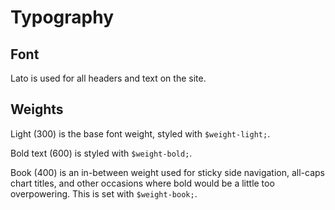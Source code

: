 # Typography

## Font
Lato is used for all headers and text on the site.

## Weights
Light (300) is the base font weight, styled with `$weight-light;`.

Bold text (600) is styled with `$weight-bold;`.

Book (400) is an in-between weight used for sticky side navigation, all-caps chart titles, and other occasions where bold would be a little too overpowering. This is set with `$weight-book;`.
